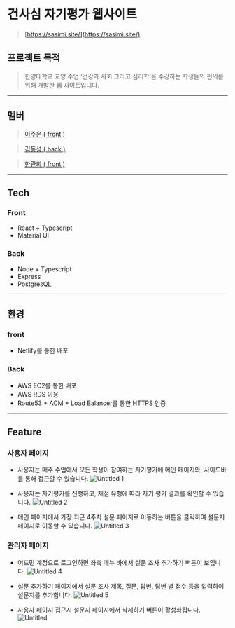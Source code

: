 # 건사심 자기평가 웹사이트

> [https://sasimi.site/](https://sasimi.site/)
> 

## 프로젝트 목적

> 한양대학교 교양 수업 ‘건강과 사회 그리고 심리학’을 수강하는 학생들의 편의를 위해 개발한 웹 사이트입니다.
> 

---

## 멤버

> [이주은 ( front )](https://github.com/PLJE)
> 

> [김동성 ( back )](https://github.com/mekind)
> 

> [한관희 ( front )](https://github.com/heegh000)
> 

---

## Tech

### Front

- React  + Typescript
- Material UI

### Back

- Node + Typescript
- Express
- PostgresQL

---

## 환경

### front

- Netlify를 통한 배포

### Back

- AWS EC2를 통한 배포
- AWS RDS 이용
- Route53 + ACM + Load Balancer를 통한 HTTPS 인증

---

## Feature

### 사용자 페이지

- 사용자는 매주 수업에서 모든 학생이 참여하는 자기평가에 메인 페이지와, 사이드바를 통해 접근할 수 있습니다. 
![Untitled 1](https://github.com/heegh000/prosocial-project-web/assets/108382134/4b5cf906-343b-4a01-a962-31ff02e6c055)

    

- 사용자는 자기평가를 진행하고, 채점 유형에 따라 자기 평가 결과를 확인할 수 있습니다.
![Untitled 2](https://github.com/heegh000/prosocial-project-web/assets/108382134/6cb1d50b-b77e-4dac-b6b4-0140d69e3b6f)

    


- 메인 페이지에서 가장 최근 4주차 설문 페이지로 이동하는 버튼을 클릭하여 설문지 페이지로 이동할 수 있습니다.
![Untitled 3](https://github.com/heegh000/prosocial-project-web/assets/108382134/26b2181b-a30c-4fdd-ae39-dd809840b281)

    

### 관리자 페이지

- 어드민 계정으로 로그인하면 좌측 메뉴 바에서 설문 조사 추가하기 버튼이 보입니다.
![Untitled 4](https://github.com/heegh000/prosocial-project-web/assets/108382134/fe4e2d03-e6e2-4506-b0ec-54187254f48e)

    
- 설문 추가하기 페이지에서 설문 조사 제목, 질문, 답변, 답변 별 점수 등을 입력하여 설문지를 추가합니다.
![Untitled 5](https://github.com/heegh000/prosocial-project-web/assets/108382134/4e3a1bf7-4dff-4d3d-9dff-252814499ff6)

    
- 사용자 페이지 접근시 설문지 페이지에서 삭제하기 버튼이 활성화됩니다.
![Untitled](https://github.com/heegh000/prosocial-project-web/assets/108382134/009adc96-4f9e-4218-a08b-743620822266)

